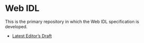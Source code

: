Web IDL
=======

This is the primary repository in which the Web IDL specification is developed.

* [Latest Editor’s Draft](http://heycam.github.io/webidl/)
